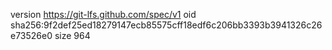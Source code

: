 version https://git-lfs.github.com/spec/v1
oid sha256:9f2def25ed18279147ecb85575cff18edf6c206bb3393b3941326c26e73526e0
size 964
